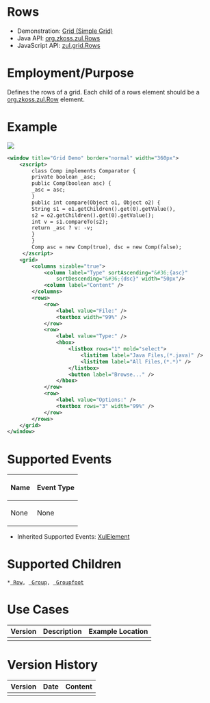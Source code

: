 

# Rows

- Demonstration: [Grid (Simple Grid)](http://www.zkoss.org/zkdemo/grid/simple)
- Java API: [org.zkoss.zul.Rows](https://www.zkoss.org/javadoc/latest/zk/org/zkoss/zul/Rows.html)
- JavaScript API: [zul.grid.Rows](https://www.zkoss.org/javadoc/latest/jsdoc/classes/zul.grid.Rows.html)


# Employment/Purpose

Defines the rows of a grid. Each child of a rows element should be a
[org.zkoss.zul.Row](https://www.zkoss.org/javadoc/latest/zk/org/zkoss/zul/Row.html) element.

# Example

![](/zk_component_ref/images/ZKComRef_Grid_Example.png‎)

```xml
<window title="Grid Demo" border="normal" width="360px">
    <zscript>
        class Comp implements Comparator {
        private boolean _asc;
        public Comp(boolean asc) {
        _asc = asc;
        }
        public int compare(Object o1, Object o2) {
        String s1 = o1.getChildren().get(0).getValue(),
        s2 = o2.getChildren().get(0).getValue();
        int v = s1.compareTo(s2);
        return _asc ? v: -v;
        }
        }
        Comp asc = new Comp(true), dsc = new Comp(false);
     </zscript>
    <grid>
        <columns sizable="true">
            <column label="Type" sortAscending="&#36;{asc}"
                sortDescending="&#36;{dsc}" width="50px"/>
            <column label="Content" />
        </columns>
        <rows>
            <row>
                <label value="File:" />
                <textbox width="99%" />
            </row>
            <row>
                <label value="Type:" />
                <hbox>
                    <listbox rows="1" mold="select">
                        <listitem label="Java Files,(*.java)" />
                        <listitem label="All Files,(*.*)" />
                    </listbox>
                    <button label="Browse..." />
                </hbox>
            </row>
            <row>
                <label value="Options:" />
                <textbox rows="3" width="99%" />
            </row>
        </rows>
    </grid>
</window>
```

# Supported Events

<table>
<thead>
<tr class="header">
<th><center>
<p>Name</p>
</center></th>
<th><center>
<p>Event Type</p>
</center></th>
</tr>
</thead>
<tbody>
<tr class="odd">
<td><p>None</p></td>
<td><p>None</p></td>
</tr>
</tbody>
</table>

- Inherited Supported Events: [ XulElement]({{site.baseurl}}/zk_component_ref/base_components/xulelement#Supported_Events)

# Supported Children

`*`[` Row`]({{site.baseurl}}/zk_component_ref/row)`, `[` Group`]({{site.baseurl}}/zk_component_ref/group)`, `[` Groupfoot`]({{site.baseurl}}/zk_component_ref/groupfoot)

# Use Cases

| Version | Description | Example Location |
|---------|-------------|------------------|
|         |             |                  |

# Version History



| Version | Date | Content |
|---------|------|---------|
|         |      |         |


